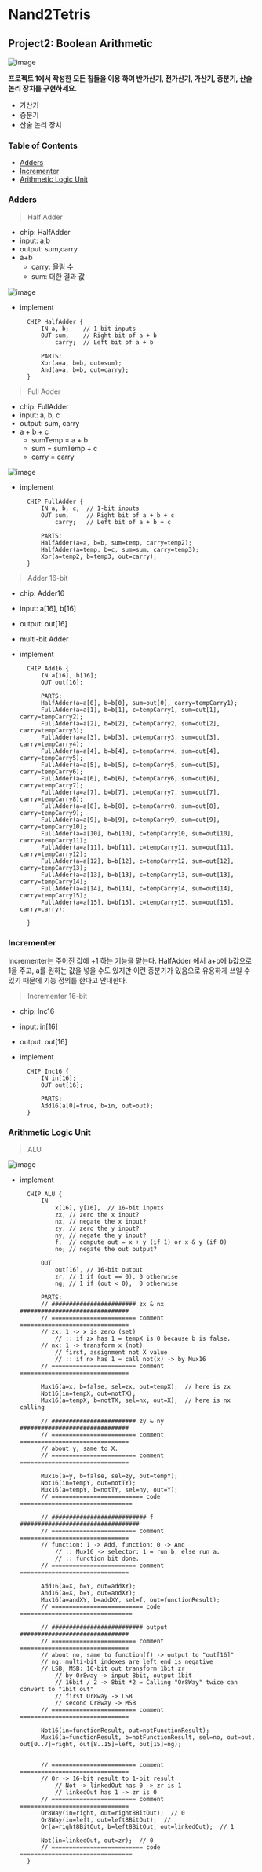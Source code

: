 # Nand2Tetris

## Project2: Boolean Arithmetic

![image](https://github.com/user-attachments/assets/e8acbe0f-a3ed-48e2-836d-e829f29a218d)


**프로젝트 1에서 작성한 모든 칩들을 이용 하여 반가산기, 전가산기, 가산기, 증분기, 산술 논리 장치를 구현하세요.**

- 가산기
- 증분기
- 산술 논리 장치


### Table of Contents
- [Adders](#adders)
- [Incrementer](#incrementer)
- [Arithmetic Logic Unit](#arithmetic-logic-unit)

### Adders
> Half Adder

- chip: HalfAdder
- input: a,b
- output: sum,carry
- a+b
    - carry: 올림 수
    - sum: 더한 결과 값

![image](https://github.com/user-attachments/assets/cc9a2a66-d29d-4d7d-bb28-c18b96daa1c4)


- implement

  ```
    CHIP HalfAdder {
        IN a, b;    // 1-bit inputs
        OUT sum,    // Right bit of a + b 
            carry;  // Left bit of a + b

        PARTS:
        Xor(a=a, b=b, out=sum);
        And(a=a, b=b, out=carry);
    }
  ```

> Full Adder

- chip: FullAdder
- input: a, b, c
- output: sum, carry
- a + b + c
    - sumTemp = a + b
    - sum = sumTemp + c
    - carry = carry

![image](https://github.com/user-attachments/assets/dd09654e-af3f-4406-adcf-fe97bfe6c071)


- implement

  ```
    CHIP FullAdder {
        IN a, b, c;  // 1-bit inputs
        OUT sum,     // Right bit of a + b + c
            carry;   // Left bit of a + b + c

        PARTS:
        HalfAdder(a=a, b=b, sum=temp, carry=temp2);
        HalfAdder(a=temp, b=c, sum=sum, carry=temp3);
        Xor(a=temp2, b=temp3, out=carry);
    }
  ```

> Adder 16-bit

- chip: Adder16
- input: a[16], b[16]
- output: out[16]
- multi-bit Adder

- implement

  ```
    CHIP Add16 {
        IN a[16], b[16];
        OUT out[16];

        PARTS:
        HalfAdder(a=a[0], b=b[0], sum=out[0], carry=tempCarry1);
        FullAdder(a=a[1], b=b[1], c=tempCarry1, sum=out[1], carry=tempCarry2);
        FullAdder(a=a[2], b=b[2], c=tempCarry2, sum=out[2], carry=tempCarry3);
        FullAdder(a=a[3], b=b[3], c=tempCarry3, sum=out[3], carry=tempCarry4);
        FullAdder(a=a[4], b=b[4], c=tempCarry4, sum=out[4], carry=tempCarry5);
        FullAdder(a=a[5], b=b[5], c=tempCarry5, sum=out[5], carry=tempCarry6);
        FullAdder(a=a[6], b=b[6], c=tempCarry6, sum=out[6], carry=tempCarry7);
        FullAdder(a=a[7], b=b[7], c=tempCarry7, sum=out[7], carry=tempCarry8);
        FullAdder(a=a[8], b=b[8], c=tempCarry8, sum=out[8], carry=tempCarry9);
        FullAdder(a=a[9], b=b[9], c=tempCarry9, sum=out[9], carry=tempCarry10);
        FullAdder(a=a[10], b=b[10], c=tempCarry10, sum=out[10], carry=tempCarry11);
        FullAdder(a=a[11], b=b[11], c=tempCarry11, sum=out[11], carry=tempCarry12);
        FullAdder(a=a[12], b=b[12], c=tempCarry12, sum=out[12], carry=tempCarry13);
        FullAdder(a=a[13], b=b[13], c=tempCarry13, sum=out[13], carry=tempCarry14);
        FullAdder(a=a[14], b=b[14], c=tempCarry14, sum=out[14], carry=tempCarry15);
        FullAdder(a=a[15], b=b[15], c=tempCarry15, sum=out[15], carry=carry);

    }
  ```

### Incrementer

Incrementer는 주어진 값에 +1 하는 기능을 맡는다. HalfAdder 에서 a+b에 b값으로 1을 주고, a를 원하는 값을 넣을 수도 있지만 이런 증분기가 있음으로 유용하게 쓰일 수 있기 때문에 기능 정의를 한다고 안내한다.

> Incrementer 16-bit

- chip: Inc16
- input: in[16]
- output: out[16]

- implement

  ```
    CHIP Inc16 {
        IN in[16];
        OUT out[16];

        PARTS:
        Add16(a[0]=true, b=in, out=out);
    }
  ```

### Arithmetic Logic Unit

> ALU

![image](https://github.com/user-attachments/assets/3a696d06-5017-41e5-bc52-8617cda90cc8)


- implement

  ```
    CHIP ALU {
        IN  
            x[16], y[16],  // 16-bit inputs        
            zx, // zero the x input?
            nx, // negate the x input?
            zy, // zero the y input?
            ny, // negate the y input?
            f,  // compute out = x + y (if 1) or x & y (if 0)
            no; // negate the out output?

        OUT 
            out[16], // 16-bit output
            zr, // 1 if (out == 0), 0 otherwise
            ng; // 1 if (out < 0),  0 otherwise

        PARTS:
        // ######################## zx & nx ###############################
        // ======================== comment ===============================
        // zx: 1 -> x is zero (set)
            // :: if zx has 1 = tempX is 0 because b is false.
        // nx: 1 -> transform x (not)
            // first, assignment not X value
            // :: if nx has 1 = call not(x) -> by Mux16
        // ======================== comment ===============================
        
        Mux16(a=x, b=false, sel=zx, out=tempX);  // here is zx
        Not16(in=tempX, out=notTX);
        Mux16(a=tempX, b=notTX, sel=nx, out=X);  // here is nx calling

        // ######################## zy & ny ###############################
        // ======================== comment ===============================
        // about y, same to X.
        // ======================== comment ===============================

        Mux16(a=y, b=false, sel=zy, out=tempY);
        Not16(in=tempY, out=notTY);
        Mux16(a=tempY, b=notTY, sel=ny, out=Y);
        // ========================== code ================================

        // ########################### f ##################################
        // ======================== comment ===============================
        // function: 1 -> Add, function: 0 -> And
            // :: Mux16 -> selector: 1 = run b, else run a.
            // :: function bit done.
        // ======================== comment ===============================

        Add16(a=X, b=Y, out=addXY);
        And16(a=X, b=Y, out=andXY);
        Mux16(a=andXY, b=addXY, sel=f, out=functionResult);
        // ========================== code ================================

        // ########################## output ###############################
        // ======================== comment ===============================
        // about no, same to function(f) -> output to "out[16]"
        // ng: multi-bit indexes are left end is negative
        // LSB, MSB: 16-bit out transform 1bit zr
            // by Or8way -> input 8bit, output 1bit
            // 16bit / 2 -> 8bit *2 = Calling "Or8Way" twice can convert to "1bit out"
            // first Or8way -> LSB
            // second Or8way -> MSB
        // ======================== comment ===============================

        Not16(in=functionResult, out=notFunctionResult);
        Mux16(a=functionResult, b=notFunctionResult, sel=no, out=out, out[0..7]=right, out[8..15]=left, out[15]=ng);


        // ======================== comment ===============================
        // Or -> 16-bit result to 1-bit result
            // Not -> linkedOut has 0 -> zr is 1
            // linkedOut has 1 -> zr is 0
        // ======================== comment ===============================
        Or8Way(in=right, out=right8BitOut);  // 0
        Or8Way(in=left, out=left8BitOut);  // 
        Or(a=right8BitOut, b=left8BitOut, out=linkedOut);  // 1
        
        Not(in=linkedOut, out=zr);  // 0
        // ========================== code ================================
    }
  ```

